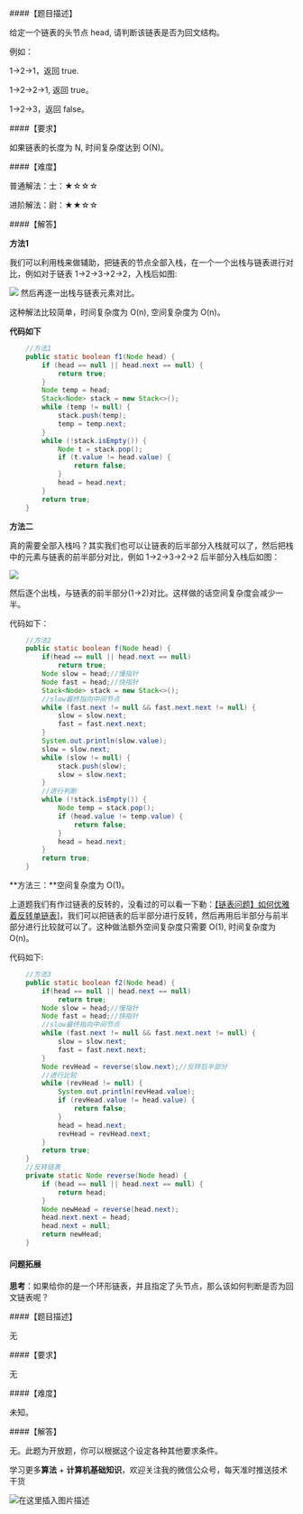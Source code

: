 ####【题目描述】

给定一个链表的头节点 head, 请判断该链表是否为回文结构。

例如：

1->2->1，返回 true.

1->2->2->1, 返回 true。

1->2->3，返回 false。

####【要求】

如果链表的长度为 N, 时间复杂度达到 O(N)。

####【难度】

普通解法：士：★☆☆☆

进阶解法：尉：★★☆☆

####【解答】

**方法1**

我们可以利用栈来做辅助，把链表的节点全部入栈，在一个一个出栈与链表进行对比，例如对于链表 1->2->3->2->2，入栈后如图:

![](https://user-gold-cdn.xitu.io/2019/2/24/1691ed38f4fe6936?w=328&h=325&f=png&s=19562)
然后再逐一出栈与链表元素对比。

这种解法比较简单，时间复杂度为 O(n), 空间复杂度为 O(n)。



**代码如下**


```   java
    //方法1
    public static boolean f1(Node head) {
        if (head == null || head.next == null) {
            return true;
        }
        Node temp = head;
        Stack<Node> stack = new Stack<>();
        while (temp != null) {
            stack.push(temp);
            temp = temp.next;
        }
        while (!stack.isEmpty()) {
            Node t = stack.pop();
            if (t.value != head.value) {
                return false;
            }
            head = head.next;
        }
        return true;
    }
```

**方法二**

真的需要全部入栈吗？其实我们也可以让链表的后半部分入栈就可以了，然后把栈中的元素与链表的前半部分对比，例如 1->2->3->2->2 后半部分入栈后如图：

![](https://user-gold-cdn.xitu.io/2019/2/24/1691ed3a6a9b6433?w=341&h=314&f=png&s=17911)

然后逐个出栈，与链表的前半部分(1->2)对比。这样做的话空间复杂度会减少一半。

代码如下：

```java
    //方法2
    public static boolean f(Node head) {
        if(head == null || head.next == null)
            return true;
        Node slow = head;//慢指针
        Node fast = head;//快指针
        Stack<Node> stack = new Stack<>();
        //slow最终指向中间节点
        while (fast.next != null && fast.next.next != null) {
            slow = slow.next;
            fast = fast.next.next;
        }
        System.out.println(slow.value);
        slow = slow.next;
        while (slow != null) {
            stack.push(slow);
            slow = slow.next;
        }
        //进行判断
        while (!stack.isEmpty()) {
            Node temp = stack.pop();
            if (head.value != temp.value) {
                return false;
            }
            head = head.next;
        }
        return true;
    }
```
**方法三：**空间复杂度为 O(1)。

上道题我们有作过链表的反转的，没看过的可以看一下勒：[【链表问题】如何优雅着反转单链表](https://mp.weixin.qq.com/s?__biz=MzUxNzg0MDc1Mg==&mid=2247484857&idx=2&sn=e02aef30d1ec07df8ff6436c6f0e8518&chksm=f9934fa6cee4c6b007c7888358ea84d7bb929c0574ff6f233c49e669c4c13556c19f4f12cb77&token=1249924209&lang=zh_CN#rd/)]，我们可以把链表的后半部分进行反转，然后再用后半部分与前半部分进行比较就可以了。这种做法额外空间复杂度只需要 O(1), 时间复杂度为 O(n)。

代码如下:

```java
    //方法3
    public static boolean f2(Node head) {
        if(head == null || head.next == null)
            return true;
        Node slow = head;//慢指针
        Node fast = head;//快指针
        //slow最终指向中间节点
        while (fast.next != null && fast.next.next != null) {
            slow = slow.next;
            fast = fast.next.next;
        }
        Node revHead = reverse(slow.next);//反转后半部分
        //进行比较
        while (revHead != null) {
            System.out.println(revHead.value);
            if (revHead.value != head.value) {
                return false;
            }
            head = head.next;
            revHead = revHead.next;
        }
        return true;
    }
    //反转链表
    private static Node reverse(Node head) {
        if (head == null || head.next == null) {
            return head;
        }
        Node newHead = reverse(head.next);
        head.next.next = head;
        head.next = null;
        return newHead;
    }
```

#### 问题拓展

**思考**：如果给你的是一个环形链表，并且指定了头节点，那么该如何判断是否为回文链表呢？

####【题目描述】

无

####【要求】

无

####【难度】

未知。

####【解答】

无。此题为开放题，你可以根据这个设定各种其他要求条件。

学习更多**算法** + **计算机基础知识**，欢迎关注我的微信公众号，每天准时推送技术干货

![在这里插入图片描述](https://img-blog.csdnimg.cn/20200306223728524.png?x-oss-process=image/watermark,type_ZmFuZ3poZW5naGVpdGk,shadow_10,text_aHR0cHM6Ly9ibG9nLmNzZG4ubmV0L20wXzM3OTA3Nzk3,size_16,color_FFFFFF,t_70)



